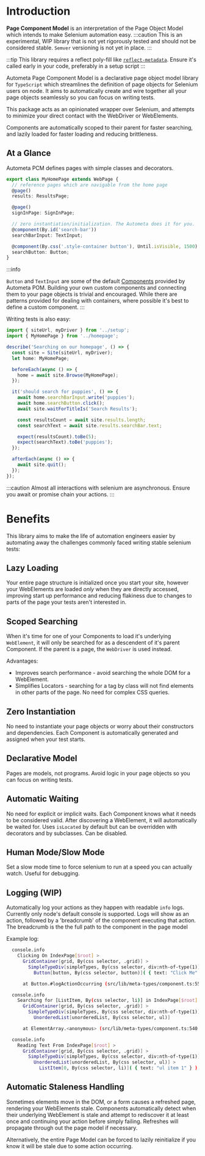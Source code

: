 # Introduction

**Page Component Model** is an interpretation of the Page Object Model which intends to make Selenium automation easy.
:::caution
This is an experimental, WIP library that is not yet rigorously tested and should not be considered stable. `Semver` versioning is not yet in place.
:::

:::tip
This library requires a reflect poly-fill like [`reflect-metadata`](https://www.npmjs.com/package/reflect-metadata).
Ensure it's called early in your code, preferably in a setup script
:::

Autometa Page Component Model is a declarative page object model library for `TypeScript` which streamlines the definition
of page objects for Selenium users on node. It aims to automatically create and wire together all your page objects seamlessly
so you can focus on writing tests.

This package acts as an opinionated wrapper over Selenium, and attempts to minimize your direct contact with the WebDriver
or WebElements.

Components are automatically scoped to their parent for faster searching, and lazily loaded for faster loading and reducing brittleness.

## At a Glance

Autometa PCM defines pages with simple classes and decorators.

```ts title='Example Home Page Page Object Model'
export class MyHomePage extends WebPage {
  // reference pages which are navigable from the home page
  @page()
  results: ResultsPage;

  @page()
  signInPage: SignInPage;

  // zero instantiation/initialization. The Autometa does it for you.
  @component(By.id('search-bar'))
  searchBarInput: TextInput;

  @component(By.css('.style-container button'), Until.isVisible, 1500)
  searchButton: Button;
}
```

:::info

`Button` and `TextInput` are some of the default [Components](components) provided
by Autometa POM. Building your own custom components and connecting them to your page
objects is trivial and encouraged. While there are patterns provided for dealing
with containers, where possible it's best to define a custom component.
:::

Writing tests is also easy:

```ts title='Example with Jest or Mocha'
import { siteUrl, myDriver } from '../setup';
import { MyHomePage } from '../homepage';

describe('Searching on our homepage', () => {
  const site = Site(siteUrl, myDriver);
  let home: MyHomePage;

  beforeEach(async () => {
    home = await site.Browse(MyHomePage);
  });

  it('should search for puppies', () => {
    await home.searchBarInput.write('puppies');
    await home.searchButton.click();
    await site.waitForTitleIs('Search Results');

    const resultsCount = await site.results.length;
    const searchText = await site.results.searchBar.text;

    expect(resultsCount).toBe(5);
    expect(searchText).toBe('puppies');
  });

  afterEach(async () => {
    await site.quit();
  });
});
```

:::caution
Almost all interactions with selenium are asynchronous. Ensure you await or promise
chain your actions.
:::

# Benefits

This library aims to make the life of automation engineers easier by automating away the challenges
commonly faced writing stable selenium tests:

## Lazy Loading

Your entire page structure is initialized once you start your site, however your WebElements are
loaded _only_ when they are directly accessed, improving start up performance and reducing flakiness
due to changes to parts of the page your tests aren't interested in.

## Scoped Searching

When it's time for one of your Components to load it's underlying `WebElement`, it will only be searched
for as a descendent of it's parent Component. If the parent is a page, the `WebDriver` is used instead.

Advantages:

- Improves search performance - avoid searching the whole DOM for a WebElement.
- Simplifies Locators - searching for a tag by class will not find elements in other parts of the page. No need for complex CSS queries.

## Zero Instantiation

No need to instantiate your page objects or worry about their constructors and dependencies. Each Component
is automatically generated and assigned when your test starts.

## Declarative Model

Pages are models, not programs. Avoid logic in your page objects so you can focus on writing tests.

## Automatic Waiting

No need for explicit or implicit waits. Each Component knows what it needs to be considered valid. After discovering a WebElement,
it will automatically be waited for. Uses `isLocated` by default but can be overridden with decorators and by subclasses. Can be disabled.

## Human Mode/Slow Mode

Set a slow mode time to force selenium to run at a speed you can actually watch. Useful for debugging.

## Logging (WIP)

Automatically log your actions as they happen with readable `info` logs. Currently only node's default console
is supported. Logs will show as an action, followed by a 'breadcrumb' of the component executing that action.
The breadcrumb is the the full path to the component in the page model

Example log:

```sh
  console.info
    Clicking On IndexPage[$root] >
      GridContainer[grid, By(css selector, .grid)] >
        SimpleTypeDiv[simpleTypes, By(css selector, div:nth-of-type(1))] >
          Button[button, By(css selector, button)]( { text: "Click Me" } )

      at Button.#logActionOccurring (src/lib/meta-types/component.ts:558:17)

  console.info
    Searching for [ListItem, By(css selector, li)] in IndexPage[$root] >
      GridContainer[grid, By(css selector, .grid)] >
        SimpleTypeDiv[simpleTypes, By(css selector, div:nth-of-type(1))] >
          UnorderedList[unorderedList, By(css selector, ul)]

      at ElementArray.<anonymous> (src/lib/meta-types/component.ts:540:17)

  console.info
    Reading Text From IndexPage[$root] >
      GridContainer[grid, By(css selector, .grid)] >
        SimpleTypeDiv[simpleTypes, By(css selector, div:nth-of-type(1))] >
          UnorderedList[unorderedList, By(css selector, ul)] >
            ListItem[0, By(css selector, li)]( { text: "ul item 1" } )
```

## Automatic Staleness Handling

Sometimes elements move in the DOM, or a form causes a refreshed page, rendering your WebElements stale.
Components automatically detect when their underlying WebElement is stale and attempt to rediscover it
at least once and continuing your action before simply failing. Refreshes will propagate through out the page
model if necessary.

Alternatively, the entire Page Model can be forced to lazily reinitialize if you know it will be stale due to some
action occurring.
